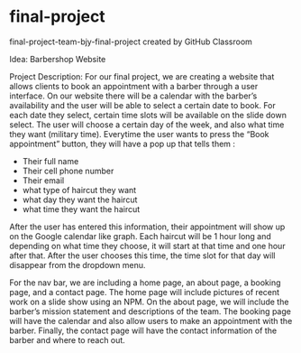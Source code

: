 # final-project
final-project-team-bjy-final-project created by GitHub Classroom

Idea: Barbershop Website 

Project Description: 
	For our final project, we are creating a website that allows clients to book an appointment with a barber through a user interface. 
  On our website there will be a calendar with the barber’s availability and the user will be able to select a certain date to book. 
  For each date they select, certain time slots will be available on the slide down select. 
  The user will choose a certain day of the week, and also what time they want (military time). 
  Everytime the user wants to press the “Book appointment” button, they will have a pop up that tells them :

  - Their full name
  - Their cell phone number 
  - Their email 
  - what type of haircut they want
  - what day they want the haircut
  - what time they want the haircut 

After the user has entered this information, their appointment will show up on the Google calendar like graph. 
Each haircut will be 1 hour long and depending on what time they choose, it will start at that time and one hour after that. 
After the user chooses this time, the time slot for that day will disappear from the dropdown menu. 

For the nav bar, we are including a home page, an about page, a booking page, and a contact page. 
The home page will include pictures of recent work on a slide show using an NPM. 
On the about page, we will include the barber’s mission statement and descriptions of the team. 
The booking page will have the calendar and also allow users to make an appointment with the barber. 
Finally, the contact page will have the contact information of the barber and where to reach out. 



